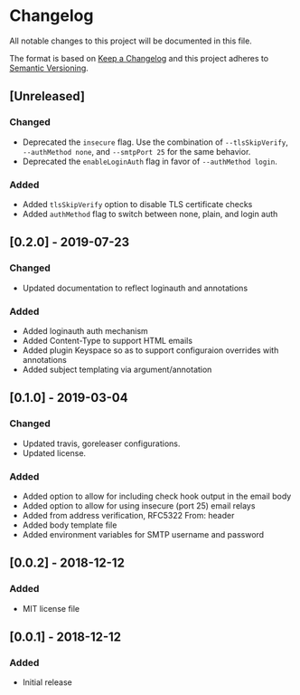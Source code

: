 # Changelog
All notable changes to this project will be documented in this file.

The format is based on [Keep a Changelog](http://keepachangelog.com/en/1.0.0/)
and this project adheres to [Semantic
Versioning](http://semver.org/spec/v2.0.0.html).

## [Unreleased]

### Changed
- Deprecated the `insecure` flag. Use the combination of `--tlsSkipVerify`,
  `--authMethod none`, and `--smtpPort 25` for the same behavior.
- Deprecated the `enableLoginAuth` flag in favor of `--authMethod login`.

### Added
- Added `tlsSkipVerify` option to disable TLS certificate checks
- Added `authMethod` flag to switch between none, plain, and login auth

## [0.2.0] - 2019-07-23

### Changed
- Updated documentation to reflect loginauth and annotations

### Added
- Added loginauth auth mechanism
- Added Content-Type to support HTML emails
- Added plugin Keyspace so as to support configuraion overrides with annotations
- Added subject templating via argument/annotation

## [0.1.0] - 2019-03-04

### Changed
- Updated travis, goreleaser configurations.
- Updated license.

### Added
- Added option to allow for including check hook output in the email body
- Added option to allow for using insecure (port 25) email relays
- Added from address verification, RFC5322 From: header
- Added body template file
- Added environment variables for SMTP username and password

## [0.0.2] - 2018-12-12

### Added
- MIT license file

## [0.0.1] - 2018-12-12

### Added
- Initial release
